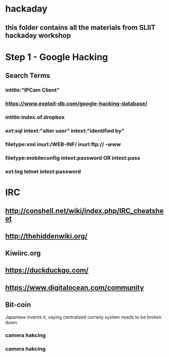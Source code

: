 # hackaday
this folder contains all the materials from SLIIT hackaday workshop
---

# Step 1 - Google Hacking
## Search Terms
### intitle:"IPCam Client"
### https://www.exploit-db.com/google-hacking-database/
### intitle:index.of.dropbox
###  ext:sql intext:"alter user" intext:"identified by"
###  filetype:xml inurl:/WEB-INF/ inurl:ftp:// -www
###  filetype:mobileconfig intext:password OR intext:pass
###  ext:log telnet intext:password


# IRC
## http://conshell.net/wiki/index.php/IRC_cheatsheet
## http://thehiddenwiki.org/
## Kiwiirc.org
## https://duckduckgo.com/ 
## https://www.digitalocean.com/community


## Bit-coin
Japanese invents it, saying centralized curreny system needs to be broken down.







### camera hakcing





### camera hakcing



